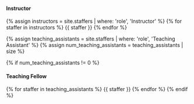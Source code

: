 #### Instructor

{% assign instructors = site.staffers | where: 'role', 'Instructor' %}
{% for staffer in instructors %}
{{ staffer }}
{% endfor %}

{% assign teaching_assistants = site.staffers | where: 'role', 'Teaching Assistant' %}
{% assign num_teaching_assistants = teaching_assistants | size %}

{% if num_teaching_assistants != 0 %}

#### Teaching Fellow

{% for staffer in teaching_assistants %}
{{ staffer }}
{% endfor %}
{% endif %}

